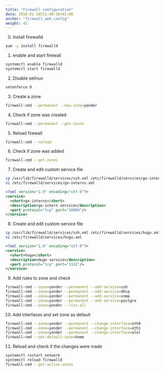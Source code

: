 ```yaml
---
title: "Firewall configuration"
date: 2018-01-28T21:48:10+01:00
anchor: "firewall_web_config"
weight: 42
---
```


0) Install firewalld

```bash
yum -y install firewalld
```

1) enable and start firewall

```bash
systemctl enable firewalld
systemctl start firewalld
```

2) Disable selinux

```bash
setenforce 0
```

3) Create a zone

```bash
firewall-cmd --permanent --new-zone=yonder
```

4) Check if zone was created

```bash
firewall-cmd --permanent --get-zones
```

5) Reload firewall

```bash
firewall-cmd --reload
```

6) Check if zone was added

```bash
firewall-cmd --get-zones
```

7) Create and edit custom service file
```bash
cp /usr/lib/firewalld/services/ssh.xml /etc/firewalld/services/go-interns.xml
vi /etc/firewalld/services/go-interns.xml
```

```xml
<?xml version="1.0" encoding="utf-8"?>
<service>
  <short>go-interns</short>
  <description>go-intern service</description>
  <port protocol="tcp" port="18080"/>
</service>
```

8) Create and edit custom service file
```bash
cp /usr/lib/firewalld/services/ssh.xml /etc/firewalld/services/hugo.xml
vi /etc/firewalld/services/hugo.xml
```

```xml
<?xml version="1.0" encoding="utf-8"?>
<service>
  <short>hugo</short>
  <description>Hugo service</description>
  <port protocol="tcp" port="1313"/>
</service>
```

9) Add rules to zone and check

```bash
firewall-cmd --zone=yonder --permanent --add-service=ssh
firewall-cmd --zone=yonder --permanent --add-service=dhcp
firewall-cmd --zone=yonder --permanent --add-service=snmp
firewall-cmd --zone=yonder --permanent --add-service=postgre
firewall-cmd --zone=yonder --list-all
```
10) Add interfaces and set zone as default 

```bash
firewall-cmd --zone=yonder --permanent --change-interface=eth0
firewall-cmd --zone=yonder --permanent --change-interface=eth1
firewall-cmd --zone=yonder --permanent --change-interface=wlol
firewall-cmd --set-default-zone=home
```

11) Reload and check if the changes were made

```bash
systemctl restart network
systemctl reload firewalld
firewall-cmd --get-active-zones
```
